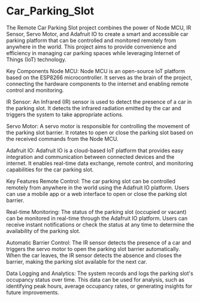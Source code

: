 # Car_Parking_Slot
The Remote Car Parking Slot project combines the power of Node MCU, IR Sensor, Servo Motor, and Adafruit IO to create a smart and accessible car parking platform that can be controlled and monitored remotely from anywhere in the world. This project aims to provide convenience and efficiency in managing car parking spaces while leveraging Internet of Things (IoT) technology.

Key Components
Node MCU: Node MCU is an open-source IoT platform based on the ESP8266 microcontroller. It serves as the brain of the project, connecting the hardware components to the internet and enabling remote control and monitoring.

IR Sensor: An Infrared (IR) sensor is used to detect the presence of a car in the parking slot. It detects the infrared radiation emitted by the car and triggers the system to take appropriate actions.

Servo Motor: A servo motor is responsible for controlling the movement of the parking slot barrier. It rotates to open or close the parking slot based on the received commands from the Node MCU.

Adafruit IO: Adafruit IO is a cloud-based IoT platform that provides easy integration and communication between connected devices and the internet. It enables real-time data exchange, remote control, and monitoring capabilities for the car parking slot.

Key Features
Remote Control: The car parking slot can be controlled remotely from anywhere in the world using the Adafruit IO platform. Users can use a mobile app or a web interface to open or close the parking slot barrier.

Real-time Monitoring: The status of the parking slot (occupied or vacant) can be monitored in real-time through the Adafruit IO platform. Users can receive instant notifications or check the status at any time to determine the availability of the parking slot.

Automatic Barrier Control: The IR sensor detects the presence of a car and triggers the servo motor to open the parking slot barrier automatically. When the car leaves, the IR sensor detects the absence and closes the barrier, making the parking slot available for the next car.

Data Logging and Analytics: The system records and logs the parking slot's occupancy status over time. This data can be used for analysis, such as identifying peak hours, average occupancy rates, or generating insights for future improvements.
